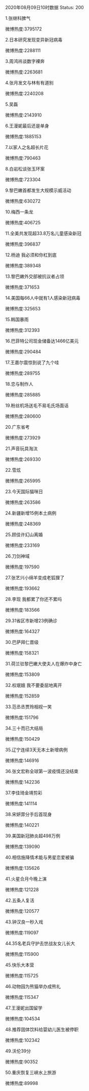 2020年08月09日10时数据
Status: 200

1.张继科脾气

微博热度:3795172

2.日本研究发现变异新冠病毒

微博热度:2288111

3.周鸿祎谈数字裸奔

微博热度:2263681

4.张月发文与林有有道别

微博热度:2240208

5.吴磊

微博热度:2143910

6.王漫妮最后还是单身

微博热度:1885153

7.以家人之名超长片花

微博热度:790463

8.白岩松谈张玉环案

微博热度:723304

9.黎巴嫩首都发生大规模示威活动

微博热度:630272

10.梅西一条龙

微博热度:406725

11.全美共发现超33.8万名儿童感染新冠

微博热度:396837

12.杨迪 我必须和你杠到底

微博热度:389348

13.黎巴嫩外交部被抗议者占领

微博热度:371653

14.美国每66人中就有1人感染新冠病毒

微博热度:325653

15.韩国暴雨

微博热度:312393

16.巴菲特公司现金储备达1466亿美元

微博热度:290484

17.王嘉尔震惊到说了九个哇

微博热度:289755

18.恋与制作人

微博热度:285885

19.粉丝机场送毛不易毛氏场面话

微博热度:280600

20.广东省考

微博热度:273929

21.声音玩具淘汰

微博热度:269330

22.雪炫

微博热度:265995

23.今天国际猫咪日

微博热度:263586

24.新疆新增15例本土病例

微博热度:248369

25.顾佳许幻山离婚

微博热度:233169

26.刀剑神域

微博热度:197590

27.张艺兴小绵羊变成老狐狸了

微博热度:193662

28.李现 我都累了你还不累吗

微博热度:183566

29.31省区市新增23例确诊

微博热度:164327

30.巴萨拜仁晋级

微博热度:158321

31.荷兰驻黎巴嫩大使夫人在爆炸中身亡

微博热度:153809

32.权珉娥 我不要委屈地离开

微博热度:152859

33.范丞丞贾玲相视一笑

微博热度:151796

34.三十而已大结局

微博热度:150429

35.辽宁连续3天无本土新增病例

微博热度:146916

36.张文宏称全球第一波疫情还没结束

微博热度:142236

37.李佳琦金靖剪彩

微博热度:141114

38.宋妍霏分手后首现身

微博热度:140221

39.美国新冠肺炎超498万例

微博热度:139090

40.相信施降情术能与男星恋爱被骗

微博热度:135626

41.火星合月今晚上演

微博热度:121228

42.五条人复活

微博热度:120577

43.钟汉良一秒入戏

微博热度:119097

44.35名老兵守护去世战友女儿长大

微博热度:115900

45.快乐大本营

微博热度:115725

46.动物园为熊猫举办成熊礼

微博热度:115347

47.王漫妮出国留学

微博热度:104534

48.推荐固体饮料给婴幼儿医生被停职

微博热度:102342

49.沃伦39分

微博热度:90352

50.重庆恢复三峡水上旅游

微博热度:89998

